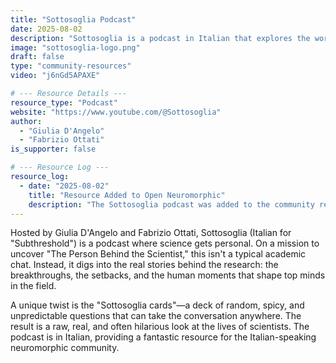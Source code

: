```yaml
---
title: "Sottosoglia Podcast"
date: 2025-08-02
description: "Sottosoglia is a podcast in Italian that explores the world of neuromorphic engineering, artificial intelligence, and their impact on technology and society."
image: "sottosoglia-logo.png"
draft: false
type: "community-resources"
video: "j6nGd5APAXE"

# --- Resource Details ---
resource_type: "Podcast" 
website: "https://www.youtube.com/@Sottosoglia"
author:
  - "Giulia D'Angelo"
  - "Fabrizio Ottati"
is_supporter: false

# --- Resource Log ---
resource_log:
  - date: "2025-08-02"
    title: "Resource Added to Open Neuromorphic"
    description: "The Sottosoglia podcast was added to the community resources guide."
---
```


Hosted by Giulia D'Angelo and Fabrizio Ottati, Sottosoglia (Italian for "Subthreshold") is a podcast where science gets personal. On a mission to uncover "The Person Behind the Scientist," this isn't a typical academic chat. Instead, it digs into the real stories behind the research: the breakthroughs, the setbacks, and the human moments that shape top minds in the field.

A unique twist is the "Sottosoglia cards"—a deck of random, spicy, and unpredictable questions that can take the conversation anywhere. The result is a raw, real, and often hilarious look at the lives of scientists. The podcast is in Italian, providing a fantastic resource for the Italian-speaking neuromorphic community.
